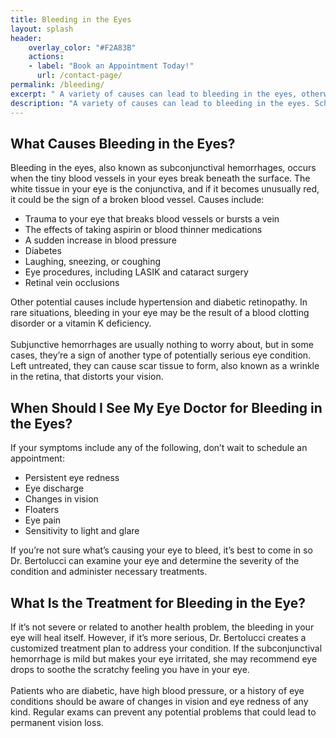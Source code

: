 ```yaml
---
title: Bleeding in the Eyes
layout: splash
header:
    overlay_color: "#F2A83B"
    actions:
    - label: "Book an Appointment Today!"
      url: /contact-page/
permalink: /bleeding/
excerpt: " A variety of causes can lead to bleeding in the eyes, otherwise known as a subconjunctival hemorrhage. Schedule an eye exam today at nearest NJ Associated Eye Physicians office you can get the personalized treatment you need."
description: "A variety of causes can lead to bleeding in the eyes. Schedule an eye exam today at the nearest Northern New Jersey Associated Eye Physicians office."
---
```

<div class="faqs">

  <div class="faq">
    <h2> What Causes Bleeding in the Eyes? </h2>
    <p> 
    Bleeding in the eyes, also known as subconjunctival hemorrhages, occurs when the tiny blood vessels in your eyes break beneath the surface. The white tissue in your eye is the conjunctiva, and if it becomes unusually red, it could be the sign of a broken blood vessel. Causes include: 
    <ul>
      <li> Trauma to your eye that breaks blood vessels or bursts a vein </li>
      <li> The effects of taking aspirin or blood thinner medications </li>
      <li> A sudden increase in blood pressure </li>
      <li> Diabetes </li> 
      <li> Laughing, sneezing, or coughing </li> 
      <li> Eye procedures, including LASIK and cataract surgery </li> 
      <li> Retinal vein occlusions </li> 
    </ul>
    Other potential causes include hypertension and diabetic retinopathy. In rare situations, bleeding in your eye may be the result of a blood clotting disorder or a vitamin K deficiency.
    <br> <br>
    Subjunctive hemorrhages are usually nothing to worry about, but in some cases, they’re a sign of another type of potentially serious eye condition. Left untreated, they can cause scar tissue to form, also known as a wrinkle in the retina, that distorts your vision.
    </p>
  </div>

  <div class="faq">
    <h2> When Should I See My Eye Doctor for Bleeding in the Eyes? </h2>
    <p>
    If your symptoms include any of the following, don’t wait to schedule an appointment:
    <ul>
        <li> Persistent eye redness </li>
        <li> Eye discharge </li>
        <li> Changes in vision </li>
        <li> Floaters </li> 
        <li> Eye pain </li>
        <li> Sensitivity to light and glare </li> 
     </ul>
    If you’re not sure what’s causing your eye to bleed, it’s best to come in so Dr. Bertolucci can examine your eye and determine the severity of the condition and administer necessary treatments.
   </p>
  </div>

  <div class="faq">
    <h2> What Is the Treatment for Bleeding in the Eye? </h2>
    <p>
    If it’s not severe or related to another health problem, the bleeding in your eye will heal itself. However, if it’s more serious, Dr. Bertolucci creates a customized treatment plan to address your condition. If the subconjunctival hemorrhage is mild but makes your eye irritated, she may recommend eye drops to soothe the scratchy feeling you have in your eye.
    <br> <br>
    Patients who are diabetic, have high blood pressure, or a history of eye conditions should be aware of changes in vision and eye redness of any kind. Regular exams can prevent any potential problems that could lead to permanent vision loss.
    </p>
  </div>
</div>